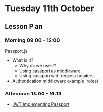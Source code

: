# Tuesday 11th October

## Lesson Plan

### Morning 09:00 - 12:00

Passport.js

+ What is it?
  + Why do we use it?
  + Using passport as middleware
  + Using passport with request headers
+ Authentication middleware example (roles)

### Afternoon 13:00 - 16:15

+ [JWT Implementing Passport](https://github.com/GillesDCI/jwt-passport-assignment)
